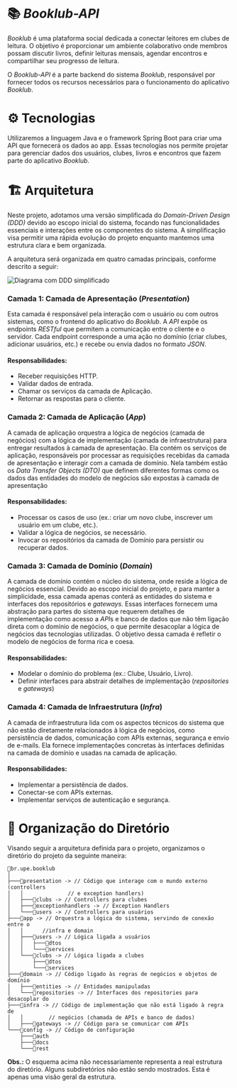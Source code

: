 # 📚 *Booklub-API*

*Booklub* é uma plataforma social dedicada a conectar leitores em clubes de 
leitura. O objetivo é proporcionar um ambiente colaborativo onde membros possam 
discutir livros, definir leituras mensais, agendar encontros e compartilhar seu 
progresso de leitura.

O *Booklub-API* é a parte backend do sistema *Booklub*, responsável por fornecer 
todos os recursos necessários para o funcionamento do aplicativo *Booklub*.

# ⚙ Tecnologias
Utilizaremos a linguagem Java e o framework Spring Boot para criar uma API 
que fornecerá os dados ao app. Essas tecnologias nos permite projetar para 
gerenciar dados dos usuários, clubes, livros e encontros que fazem parte do
aplicativo *Booklub*.

# 🏗 Arquitetura
Neste projeto, adotamos uma versão simplificada do *Domain-Driven Design (DDD)*
devido ao escopo inicial do sistema, focando nas funcionalidades essenciais e 
interações entre os componentes do sistema. A simplificação visa permitir uma
rápida evolução do projeto enquanto mantemos uma estrutura clara e bem 
organizada.

A arquitetura será organizada em quatro camadas principais, conforme descrito 
a seguir:

![Diagrama com DDD simplificado](https://i.imgur.com/PvItI7K.png)

### Camada 1: Camada de Apresentação (*Presentation*)
Esta camada é responsável pela interação com o usuário ou com outros sistemas,
como o frontend do aplicativo do *Booklub*. A *API* expõe os endpoints *RESTful*
que permitem a comunicação entre o cliente e o servidor. Cada endpoint 
corresponde a uma ação no domínio (criar clubes, adicionar usuários, etc.) e
recebe ou envia dados no formato *JSON*.

#### Responsabilidades:
- Receber requisições HTTP. 
- Validar dados de entrada.
- Chamar os serviços da camada de Aplicação. 
- Retornar as respostas para o cliente.

### Camada 2: Camada de Aplicação (*App*)
A camada de aplicação orquestra a lógica de negócios (camada de 
negócios) com a lógica de implementação (camada de infraestrutura) para entregar
resultados à camada de apresentação. Ela contém os serviços de aplicação,
responsáveis por processar as requisições recebidas da camada de 
apresentação e interagir com a camada de domínio. Nela também estão os *Data
Transfer Objects (DTO)* que definem diferentes formas como os dados das
entidades do modelo de negócios são expostas à camada de apresentação

#### Responsabilidades:
- Processar os casos de uso (ex.: criar um novo clube, inscrever um usuário 
  em um clube, etc.).
- Validar a lógica de negócios, se necessário.
- Invocar os repositórios da camada de Domínio para persistir ou recuperar dados.

### Camada 3: Camada de Domínio (*Domain*)
A camada de domínio contém o núcleo do sistema, onde reside a lógica de negócios
essencial. Devido ao escopo inicial do projeto, e para manter a simplicidade, 
essa camada apenas conterá as entidades do sistema e interfaces dos repositórios
e *gateways*. Essas interfaces fornecem uma abstração para partes do sistema que
requerem detalhes de implementação como acesso a *API*s e banco de dados que não
têm ligação direta com o domínio de negócios, o que permite desacoplar a lógica 
de negócios das tecnologias utilizadas. O objetivo dessa camada é refletir o
modelo de negócios de forma rica e coesa.

#### Responsabilidades:
- Modelar o domínio do problema (ex.: Clube, Usuário, Livro).
- Definir interfaces para abstrair detalhes de implementação (*repositories* e
  *gateways*)

### Camada 4: Camada de Infraestrutura (*Infra*)
A camada de infraestrutura lida com os aspectos técnicos do sistema que não 
estão diretamente relacionados à lógica de negócios, como persistência de dados, 
comunicação com APIs externas, segurança e envio de e-mails. Ela fornece 
implementações concretas às interfaces definidas na camada de domínio e usadas 
na camada de aplicação.

#### Responsabilidades:
- Implementar a persistência de dados.
- Conectar-se com APIs externas.
- Implementar serviços de autenticação e segurança.

# 📁 Organização do Diretório
Visando seguir a arquitetura definida para o projeto, organizamos o
diretório do projeto da seguinte maneira:
```
📂br.upe.booklub
│
├───📂presentation -> // Código que interage com o mundo externo (controllers 
│   │ 		       // e exception handlers)
│   ├───📂clubs -> // Controllers para clubes
│   ├───📂exceptionhandlers -> // Exception Handlers
│   └───📂users -> // Controllers para usuários
├───📂app -> // Orquestra a lógica do sistema, servindo de conexão entre o
│   │      //infra e domain
│   ├───📂users -> // Lógica ligada a usuários
│   │   ├───📂dtos
│   │   └───📂services
│   └───📂clubs -> // Lógica ligada a clubes
│   	├───📂dtos
│   	└───📂services
├───📂domain -> // Código ligado às regras de negócios e objetos de domínio
│   ├───📂entities -> // Entidades manipuladas
│   └───📂repositories -> // Interfaces dos repositories para desacoplar do
├───📂infra -> // Código de implementação que não está ligado à regra de 
│   │        // negócios (chamada de APIs e banco de dados)
│   ├───📂gateways -> // Código para se comunicar com APIs
└───📂config -> // Código de configuração
	├───📂auth
	├───📂docs
	└───📂rest
```
**Obs.:** O esquema acima não necessariamente representa a real estrutura
do diretório. Alguns subdiretórios não estão sendo mostrados. Esta é apenas
uma visão geral da estrutura.